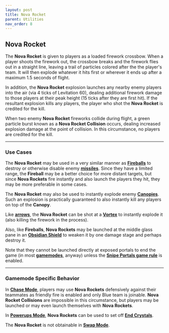 ```yaml
---
layout: post
title: Nova Rocket
parent: Utilities
nav_order: 8
---
```

**Nova Rocket**
---

The **Nova Rocket** is given to players as a loaded firework crossbow. When a player shoots the firework out, the crossbow breaks and the firework flies out in a straight line, leaving a trail of particles colored after the the player's team. It will then explode whatever it hits first or wherever it ends up after a maximum 1.5 seconds of flight.

In addition, the **Nova Rocket** explosion launches any nearby enemy players into the air (via 4 ticks of Levitation 60), dealing additional firework damage to those players at their peak height (15 ticks after they are first hit). If the resultant explosion kills any players, the player who shot the **Nova Rocket** is credited for the kill.

When two enemy **Nova Rocket** fireworks collide during flight, a green particle burst known as a **Nova Rocket Collision** occurs, dealing increased explosion damage at the point of collision. In this circumstance, no players are credited for the kill.

---
### Use Cases

The **Nova Rocket** may be used in a very similar manner as **[Fireballs](https://zeroniaserver.github.io/RocketRidersWiki/utilities/fireball)** to destroy or otherwise disable enemy **[missiles](https://zeroniaserver.github.io/RocketRidersWiki/missiles)**. Since they have a limited range, the **Fireball** may be a better choice for more distant targets, but since **Nova Rockets** fire instantly and also launch the players they hit, they may be more preferable in some cases.

The **Nova Rocket** may also be used to instantly explode enemy **[Canopies](https://zeroniaserver.github.io/RocketRidersWiki/utilities/canopy)**. Such an explosion is practically guaranteed to also instantly kill any players on top of the **Canopy**.

Like **[arrows](https://zeroniaserver.github.io/RocketRidersWiki/utilities/arrow)**, the **Nova Rocket** can be shot at a **[Vortex](https://zeroniaserver.github.io/RocketRidersWiki/utilities/vortex)** to instantly explode it (also killing the firework in the process).

Also, like **Fireballs**, **Nova Rockets** may be launched at the middle glass pane in an **[Obsidian Shield](https://zeroniaserver.github.io/RocketRidersWiki/utilities/obsidian_shield)** to weaken it by one damage stage and perhaps destroy it.

Note that they cannot be launched directly at exposed portals to end the game (in most **[gamemodes](https://zeroniaserver.github.io/RocketRidersWiki/gamemodes)**, anyway) unless the **[Snipe Portals game rule](https://zeroniaserver.github.io/RocketRidersWiki/modification_room/game_rules#snipe-portals)** is enabled.

---
### Gamemode Specific Behavior

In **[Chase Mode](https://zeroniaserver.github.io/RocketRidersWiki/gamemodes/chase)**, players may use **Nova Rockets** defensively against their teammates as friendly fire is enabled and only Blue team is joinable. **Nova Rocket Collisions** are impossible in this circumstance, but players may be launched or may even launch themselves with **Nova Rockets**.

In **[Powerups Mode](https://zeroniaserver.github.io/RocketRidersWiki/gamemodes/powerups)**, **Nova Rockets** can be used to set off **[End Crystals](https://zeroniaserver.github.io/RocketRidersWiki/gamemodes/powerups#crystal-platform)**.

The **Nova Rocket** is not obtainable in **[Swap Mode](https://zeroniaserver.github.io/RocketRidersWiki/gamemodes/swap)**.